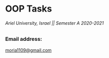 # OOP Tasks

###### Ariel University, Israel || Semester A 2020-2021

### Email address: 
moria1109@gmail.com
